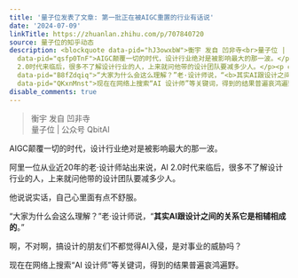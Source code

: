 ```yaml
---
title: '量子位发表了文章: 第一批正在被AIGC重置的行业有话说'
date: '2024-07-09'
linkTitle: https://zhuanlan.zhihu.com/p/707840720
source: 量子位的知乎动态
description: <blockquote data-pid="hJ3owxbW">衡宇 发自 凹非寺<br>量子位 | 公众号 QbitAI</blockquote><p
  data-pid="qsfp0TnF">AIGC颠覆一切的时代，设计行业绝对是被影响最大的那一波。</p><p data-pid="O3vR1WSf">阿里一位从业近20年的老·设计师站出来说，AI
  2.0时代来临后，很多不了解设计行业的人，上来就问他带的设计团队要减多少人。</p><p data-pid="Qo-1zmuD">他说说实话，自己心里面有点不舒服。</p><p
  data-pid="B8fZdqiq">“大家为什么会这么理解？”老·设计师说，“<b>其实AI跟设计之间的关系它是相辅相成的</b>。”</p><p data-pid="n4Pjhrad">啊，不对啊，搞设计的朋友们不都觉得AI入侵，是对事业的威胁吗？</p><p
  data-pid="QKxnMnst">现在在网络上搜索“AI 设计师”等关键词，得到的结果普遍哀鸿遍野。</p><p ...
disable_comments: true
---
```

<blockquote data-pid="hJ3owxbW">衡宇 发自 凹非寺<br>量子位 | 公众号 QbitAI</blockquote><p data-pid="qsfp0TnF">AIGC颠覆一切的时代，设计行业绝对是被影响最大的那一波。</p><p data-pid="O3vR1WSf">阿里一位从业近20年的老·设计师站出来说，AI 2.0时代来临后，很多不了解设计行业的人，上来就问他带的设计团队要减多少人。</p><p data-pid="Qo-1zmuD">他说说实话，自己心里面有点不舒服。</p><p data-pid="B8fZdqiq">“大家为什么会这么理解？”老·设计师说，“<b>其实AI跟设计之间的关系它是相辅相成的</b>。”</p><p data-pid="n4Pjhrad">啊，不对啊，搞设计的朋友们不都觉得AI入侵，是对事业的威胁吗？</p><p data-pid="QKxnMnst">现在在网络上搜索“AI 设计师”等关键词，得到的结果普遍哀鸿遍野。</p><p ...